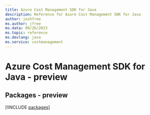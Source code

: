 ```yaml
---
title: Azure Cost Management SDK for Java
description: Reference for Azure Cost Management SDK for Java
author: joshfree
ms.author: jfree
ms.data: 09/26/2023
ms.topic: reference
ms.devlang: java
ms.service: costmanagement
---
```

# Azure Cost Management SDK for Java - preview
## Packages - preview
[!INCLUDE [packages](cost-management-index.md)]
